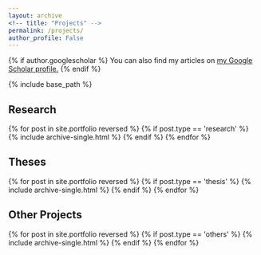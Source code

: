 ```yaml
---
layout: archive
<!-- title: "Projects" -->
permalink: /projects/
author_profile: False
---
```


{% if author.googlescholar %}
  You can also find my articles on <u><a href="{{author.googlescholar}}">my Google Scholar profile</a>.</u>
{% endif %}

{% include base_path %}

<!-- {% for post in site.portfolio reversed %}
  {% include archive-single.html %}
{% endfor %} -->

<h2>Research</h2>
{% for post in site.portfolio reversed %}
  {% if post.type == 'research' %}
      {% include archive-single.html %}
  {% endif %}
{% endfor %}

<h2>Theses</h2>
{% for post in site.portfolio reversed %}
  {% if post.type == 'thesis' %}
      {% include archive-single.html %}
  {% endif %}
{% endfor %}

<h2>Other Projects</h2>
{% for post in site.portfolio reversed %}
  {% if post.type == 'others' %}
      {% include archive-single.html %}
  {% endif %}
{% endfor %}
